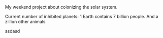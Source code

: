 My weekend project about colonizing the solar system.

Current number of inhibited planets: 1
Earth contains 7 billion people. 
And a zillion other animals

asdasd
